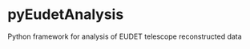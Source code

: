 pyEudetAnalysis
===============

Python framework for analysis of EUDET telescope reconstructed data
